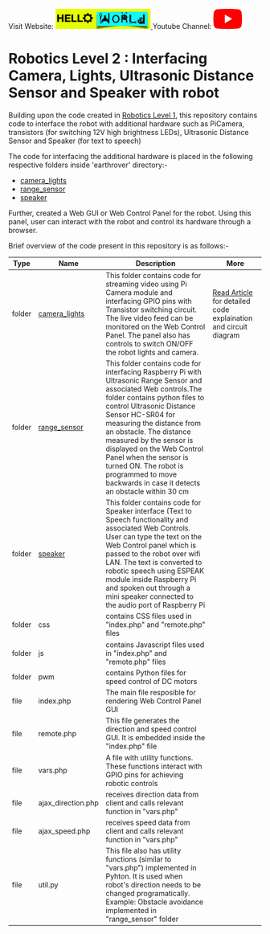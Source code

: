 <p align="left">
Visit Website: <a href='https://helloworld.co.in' target='_blank'>
   <img src='https://github.com/jiteshsaini/files/blob/main/img/logo3.gif' height='40px'>
</a> Youtube Channel: 
<a href='https://www.youtube.com/channel/UC_2OyRNVCWCH8ipgmAoJ1mA' target='_blank'>
   <img src='https://github.com/jiteshsaini/files/blob/main/img/btn_youtube_2.png' height='40px'>
</a>
</p>

# Robotics Level 2 : Interfacing Camera, Lights, Ultrasonic Distance Sensor and Speaker with robot

Building upon the code created in <a href='https://github.com/jiteshsaini/robotics-level-1'>Robotics Level 1</a>, this repository contains code to interface the robot with additional hardware such as PiCamera, transistors (for switching 12V high brightness LEDs), Ultrasonic Distance Sensor and Speaker (for text to speech)

The code for interfacing the additional hardware is placed in the following respective folders inside 'earthrover' directory:-

- <a href='https://github.com/jiteshsaini/robotics-level-2/tree/master/earthrover/camera_lights'>camera_lights</a>
- <a href='https://github.com/jiteshsaini/robotics-level-2/tree/master/earthrover/range_sensor'>range_sensor</a>
- <a href='https://github.com/jiteshsaini/robotics-level-2/tree/master/earthrover/speaker'>speaker</a>

Further, created a Web GUI or Web Control Panel for the robot. Using this panel, user can interact with the robot and control its hardware through a browser.

Brief overview of the code present in this repository is as follows:-

<table>
 <thead>
  <tr><th>Type</th><th>Name</th><th>Description</th><th>More</th></tr>
 </thead>

 <tbody>
  
  <tr><td>folder</td><td><a href='https://github.com/jiteshsaini/robotics-level-2/tree/master/earthrover/camera_lights'>camera_lights</a></td><td>This folder contains code for streaming video using Pi Camera module and interfacing GPIO pins with Transistor switching circuit. The live video feed can be monitored on the Web Control Panel. The panel also has controls to switch ON/OFF the robot lights and camera.</td><td><a href='https://helloworld.co.in/article/camera-robot-using-raspberry-pi-web-controlled-surveillance-robot'>Read Article</a> for detailed code explaination and circuit diagram</td></tr>
  
  <tr><td>folder</td><td><a href='https://github.com/jiteshsaini/robotics-level-2/tree/master/earthrover/range_sensor'>range_sensor</a></td><td>This folder contains code for interfacing Raspberry Pi with Ultrasonic Range Sensor and associated Web controls.The folder contains python files to control Ultrasonic Distance Sensor HC-SR04 for measuring the distance from an obstacle.
The distance measured by the sensor is displayed on the Web Control Panel when the sensor is turned ON.
The robot is programmed to move backwards in case it detects an obstacle within 30 cm  </td><td> </td></tr>
  
  <tr><td>folder</td><td><a href='https://github.com/jiteshsaini/robotics-level-2/tree/master/earthrover/speaker'>speaker</a></td><td>This folder contains code for Speaker interface (Text to Speech functionality and associated Web Controls. User can type the text on the Web Control panel which is passed to the robot over wifi LAN. The text is converted to robotic speech using ESPEAK module inside Raspberry Pi 
and spoken out through a mini speaker connected to the audio port of Raspberry Pi</td><td> </td></tr>
  
  <tr><td>folder</td><td>css</td><td>contains CSS files used in "index.php" and "remote.php" files</td><td> </td></tr>
  
  <tr><td>folder</td><td>js</td><td>contains Javascript files used in "index.php" and "remote.php" files</td><td> </td></tr>
  
  <tr><td>folder</td><td>pwm</td><td>contains Python files for speed control of DC motors</td><td> </td></tr>
 
 <tr><td>file</td><td>index.php</td><td>The main file resposible for rendering Web Control Panel GUI</td><td> </td></tr>
 
 <tr><td>file</td><td>remote.php</td><td>This file generates the direction and speed control GUI. It is embedded inside the "index.php" file</td><td> </td></tr>
 
 <tr><td>file</td><td>vars.php </td><td>A file with utility functions. These functions interact with GPIO pins for achieving robotic controls</td><td> </td></tr>
 
 <tr><td>file</td><td>ajax_direction.php</td><td>receives direction data from client and calls relevant function in "vars.php" </td><td> </td></tr>
 
 <tr><td>file</td><td>ajax_speed.php</td><td>receives speed data from client and calls relevant function in "vars.php"</td><td> </td></tr>
 
 <tr><td>file</td><td>util.py</td><td>This file also has utility functions (similar to "vars.php") implemented in Pyhton. It is used when robot's direction needs to be changed programatically. Example: Obstacle avoidance implemented in "range_sensor" folder</td><td> </td></tr>
  
 </tbody>
 
</table>






